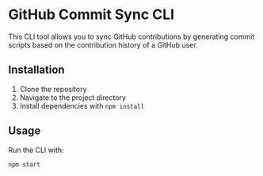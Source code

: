 # GitHub Commit Sync CLI

This CLI tool allows you to sync GitHub contributions by generating commit scripts based on the contribution history of a GitHub user.

## Installation

1. Clone the repository
2. Navigate to the project directory
3. Install dependencies with `npm install`

## Usage

Run the CLI with:

```sh
npm start

